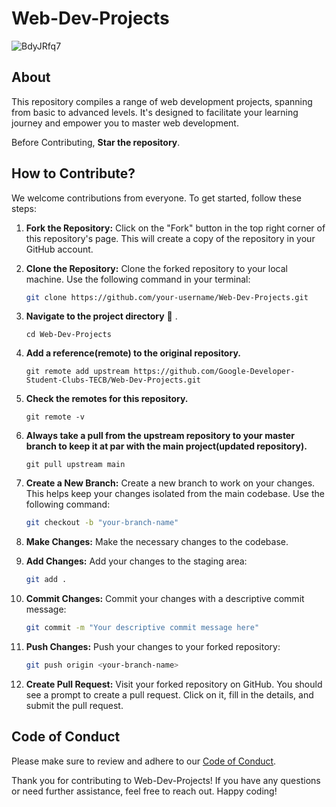 # Web-Dev-Projects

![BdyJRfq7](https://github.com/Google-Developer-Student-Clubs-TECB/Web-Dev-Projects/assets/146541136/dae7afa4-3ba2-4c5f-bd89-638f26430b59)

## About

This repository compiles a range of web development projects, spanning from basic to advanced levels. It's designed to facilitate your learning journey and empower you to master web development.


Before Contributing, **Star the repository**.

## How to Contribute?

We welcome contributions from everyone. To get started, follow these steps:

1. **Fork the Repository:** Click on the "Fork" button in the top right corner of this repository's page. This will create a copy of the repository in your GitHub account.

2. **Clone the Repository:** Clone the forked repository to your local machine. Use the following command in your terminal:

    ```bash
    git clone https://github.com/your-username/Web-Dev-Projects.git
    ```
3. **Navigate to the project directory** :file_folder: .

   ```
   cd Web-Dev-Projects
   ```

4. **Add a reference(remote) to the original repository.**

   ```
   git remote add upstream https://github.com/Google-Developer-Student-Clubs-TECB/Web-Dev-Projects.git
   ```

5. **Check the remotes for this repository.**

   ```
   git remote -v
   ```

6. **Always take a pull from the upstream repository to your master branch to keep it at par with the main project(updated repository).**

   ```
   git pull upstream main
   ```
7. **Create a New Branch:** Create a new branch to work on your changes. This helps keep your changes isolated from the main codebase. Use the following command:

    ```bash
    git checkout -b "your-branch-name"
    ```

8. **Make Changes:** Make the necessary changes to the codebase.

9. **Add Changes:** Add your changes to the staging area:

    ```bash
    git add .
    ```

10. **Commit Changes:** Commit your changes with a descriptive commit message:

    ```bash
    git commit -m "Your descriptive commit message here"
    ```

11. **Push Changes:** Push your changes to your forked repository:

    ```bash
    git push origin <your-branch-name>
    ```

12. **Create Pull Request:** Visit your forked repository on GitHub. You should see a prompt to create a pull request. Click on it, fill in the details, and submit the pull request.

## Code of Conduct

Please make sure to review and adhere to our [Code of Conduct](CODE_OF_CONDUCT.md).

Thank you for contributing to Web-Dev-Projects! If you have any questions or need further assistance, feel free to reach out. Happy coding!

